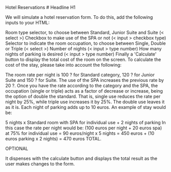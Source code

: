 Hotel Reservations # Headline H1

We will simulate a hotel reservation form. To do this, add the following inputs to your HTML:

Room type selector, to choose between Standard, Junior Suite and Suite (< select >)
Checkbox to make use of the SPA or not (< input > checkbox type)
Selector to indicate the room occupation, to choose between Single, Double or Triple (< select >)
Number of nights (< input > type number)
How many nights of parking is desired (< input > type number)
Finally a 'Calculate' button to display the total cost of the room on the screen.
To calculate the cost of the stay, please take into account the following:

The room rate per night is 100 ? for Standard category, 120 ? for Junior Suite and 150 ? for Suite.
The use of the SPA increases the previous rate by 20 ?.
Once you have the rate according to the category and the SPA, the occupation (single or triple) acts as a factor of decrease or increase, being the option of double the standard. That is, single use reduces the rate per night by 25%, while triple use increases it by 25%. 
The double use leaves it as it is.
Each night of parking adds up to 10 euros.
An example of stay would be:

5 nights x Standard room with SPA for individual use + 2 nights of parking In this case the rate per night would be: (100 euros per night + 20 euros spa) at 75% for individual use = 90 euros/night x 5 nights = 450 euros + (10 euros parking x 2 nights) = 470 euros TOTAL.

OPTIONAL

It dispenses with the calculate button and displays the total result as the user makes changes to the form.
